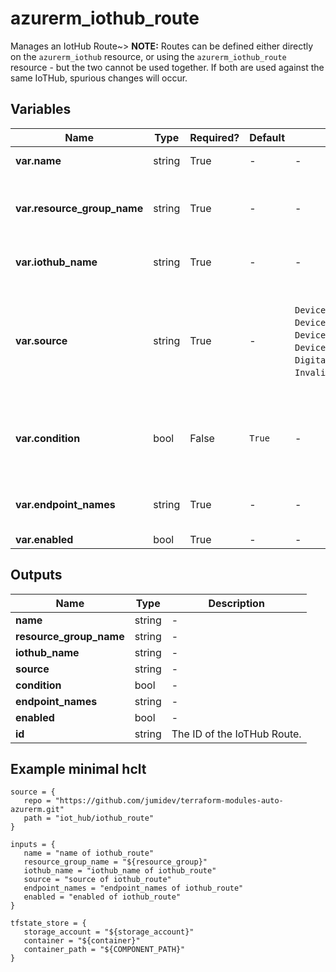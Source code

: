 # azurerm_iothub_route

Manages an IotHub Route~> **NOTE:** Routes can be defined either directly on the `azurerm_iothub` resource, or using the `azurerm_iothub_route` resource - but the two cannot be used together. If both are used against the same IoTHub, spurious changes will occur.

## Variables

| Name | Type | Required? |  Default  |  possible values |  Description |
| ---- | ---- | --------- |  ----------- | ----------- | ----------- |
| **var.name** | string | True | -  |  -  |  The name of the route. Changing this forces a new resource to be created. | 
| **var.resource_group_name** | string | True | -  |  -  |  The name of the resource group under which the IotHub Route resource has to be created. Changing this forces a new resource to be created. | 
| **var.iothub_name** | string | True | -  |  -  |  The name of the IoTHub to which this Route belongs. Changing this forces a new resource to be created. | 
| **var.source** | string | True | -  |  `DeviceConnectionStateEvents`, `DeviceJobLifecycleEvents`, `DeviceLifecycleEvents`, `DeviceMessages`, `DigitalTwinChangeEvents`, `Invalid`, `TwinChangeEvents`  |  The source that the routing rule is to be applied to. Possible values include: `DeviceConnectionStateEvents`, `DeviceJobLifecycleEvents`, `DeviceLifecycleEvents`, `DeviceMessages`, `DigitalTwinChangeEvents`, `Invalid`, `TwinChangeEvents`. | 
| **var.condition** | bool | False | `True`  |  -  |  The condition that is evaluated to apply the routing rule. For grammar, see: <https://docs.microsoft.com/azure/iot-hub/iot-hub-devguide-query-language>. Defaults to `true`. | 
| **var.endpoint_names** | string | True | -  |  -  |  The list of endpoints to which messages that satisfy the condition are routed. Currently only one endpoint is allowed. | 
| **var.enabled** | bool | True | -  |  -  |  Specifies whether a route is enabled. | 



## Outputs

| Name | Type | Description |
| ---- | ---- | --------- | 
| **name** | string  | - | 
| **resource_group_name** | string  | - | 
| **iothub_name** | string  | - | 
| **source** | string  | - | 
| **condition** | bool  | - | 
| **endpoint_names** | string  | - | 
| **enabled** | bool  | - | 
| **id** | string  | The ID of the IoTHub Route. | 

## Example minimal hclt

```hcl
source = {
   repo = "https://github.com/jumidev/terraform-modules-auto-azurerm.git" 
   path = "iot_hub/iothub_route" 
}

inputs = {
   name = "name of iothub_route" 
   resource_group_name = "${resource_group}" 
   iothub_name = "iothub_name of iothub_route" 
   source = "source of iothub_route" 
   endpoint_names = "endpoint_names of iothub_route" 
   enabled = "enabled of iothub_route" 
}

tfstate_store = {
   storage_account = "${storage_account}" 
   container = "${container}" 
   container_path = "${COMPONENT_PATH}" 
}


```